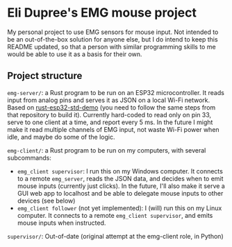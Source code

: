 # Eli Dupree's EMG mouse project

My personal project to use EMG sensors for mouse input. Not intended to be an out-of-the-box solution for anyone else, but I do intend to keep this README updated, so that a person with similar programming skills to me would be able to use it as a basis for their own.

## Project structure

`emg-server/`: a Rust program to be run on an ESP32 microcontroller. It reads input from analog pins and serves it as JSON on a local Wi-Fi network. Based on [rust-esp32-std-demo](https://github.com/ivmarkov/rust-esp32-std-demo/) (you need to follow the same steps from that repository to build it). Currently hard-coded to read only on pin 33, serve to one client at a time, and report every 5 ms. In the future I might make it read multiple channels of EMG input, not waste Wi-Fi power when idle, and maybe do some of the logic.

`emg-client/`: a Rust program to be run on my computers, with several subcommands:
* `emg_client supervisor`: I run this on my Windows computer. It connects to a remote `emg_server`, reads the JSON data, and decides when to emit mouse inputs (currently just clicks). In the future, I'll also make it serve a GUI web app to localhost and be able to delegate mouse inputs to other devices (see below)
* `emg_client follower` (not yet implemented): I (will) run this on my Linux computer. It connects to a remote `emg_client supervisor`, and emits mouse inputs when instructed.

`supervisor/`: Out-of-date (original attempt at the emg-client role, in Python)
